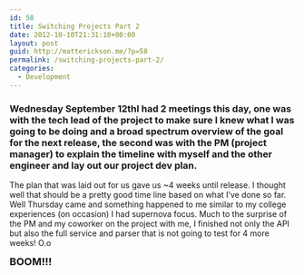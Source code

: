 ```yaml
---
id: 58
title: Switching Projects Part 2
date: 2012-10-10T21:31:10+00:00
layout: post
guid: http://matterickson.me/?p=58
permalink: /switching-projects-part-2/
categories:
  - Development
---
```

### Wednesday September 12thI had 2 meetings this day, one was with the tech lead of the project to make sure I knew what I was going to be doing and a broad spectrum overview of the goal for the next release, the second was with the PM (project manager) to explain the timeline with myself and the other engineer and lay out our project dev plan.


  

  
The plan that was laid out for us gave us ~4 weeks until release. I thought well that should be a pretty good time line based on what I&#8217;ve done so far. Well Thursday came and something happened to me similar to my college experiences (on occasion) I had supernova focus. Much to the surprise of the PM and my coworker on the project with me, I finished not only the API but also the full service and parser that is not going to test for 4 more weeks! O.o
  

  
**<span style="font-size: large;">BOOM!!!</span>**